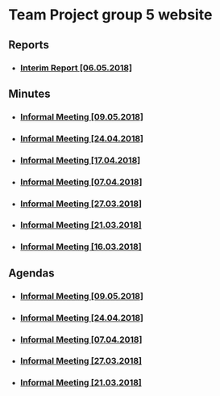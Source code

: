# Team Project group 5 website
## Reports
* ### [Interim Report [06.05.2018]](https://github.com/PZGroup5/PZGroup5.github.io/raw/master/Interim_Report_1.0.pdf)
## Minutes
* ### [Informal Meeting [09.05.2018]](https://pzgroup5.github.io/Minutes/InfMeet7)
* ### [Informal Meeting [24.04.2018]](https://pzgroup5.github.io/Minutes/InfMeet6)
* ### [Informal Meeting [17.04.2018]](https://pzgroup5.github.io/Minutes/InfMeet5)
* ### [Informal Meeting [07.04.2018]](https://pzgroup5.github.io/Minutes/InfMeet4)
* ### [Informal Meeting [27.03.2018]](https://pzgroup5.github.io/Minutes/InfMeet3)
* ### [Informal Meeting [21.03.2018]](https://pzgroup5.github.io/Minutes/InfMeet2)
* ### [Informal Meeting [16.03.2018]](https://pzgroup5.github.io/Minutes/InfMeet1)

## Agendas
* ### [Informal Meeting [09.05.2018]](https://pzgroup5.github.io/Agendas/Agenda-090518)
* ### [Informal Meeting [24.04.2018]](https://pzgroup5.github.io/Agendas/Agenda-240418)
* ### [Informal Meeting [07.04.2018]](https://pzgroup5.github.io/Agendas/Agenda-070418)
* ### [Informal Meeting [27.03.2018]](https://pzgroup5.github.io/Agendas/Agenda-270318)
* ### [Informal Meeting [21.03.2018]](https://pzgroup5.github.io/Agendas/Agenda-210318)
